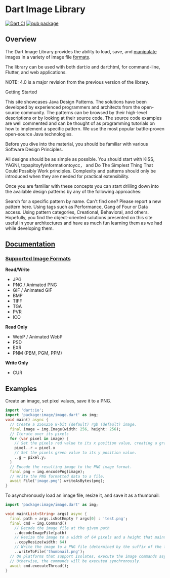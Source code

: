 # Dart Image Library
[![Dart CI](https://github.com/brendan-duncan/image/actions/workflows/build.yaml/badge.svg?branch=4.0)](https://github.com/brendan-duncan/image/actions/workflows/build.yaml)
[![pub package](https://img.shields.io/pub/v/image.svg)](https://pub.dev/packages/image)

## Overview

The Dart Image Library provides the ability to load, save, and
[manipulate](https://github.com/brendan-duncan/image/blob/main/doc/filters.md) images
in a variety of image file [formats](https://github.com/brendan-duncan/image/blob/main/doc/formats.md).

The library can be used with both dart:io and dart:html, for command-line, Flutter, and
web applications.

NOTE: 4.0 is a major revision from the previous version of the library.

Getting Started

This site showcases Java Design Patterns. The solutions have been developed by experienced programmers and architects from the open-source community. The patterns can be browsed by their high-level descriptions or by looking at their source code. The source code examples are well commented and can be thought of as programming tutorials on how to implement a specific pattern. We use the most popular battle-proven open-source Java technologies.

Before you dive into the material, you should be familiar with various Software Design Principles.

All designs should be as simple as possible. You should start with KISS, YAGNI, topapitoyfyinformationtoycc， and Do The Simplest Thing That Could Possibly Work principles. Complexity and patterns should only be introduced when they are needed for practical extensibility.

Once you are familiar with these concepts you can start drilling down into the available design patterns by any of the following approaches:

Search for a specific pattern by name. Can't find one? Please report a new pattern here.
Using tags such as Performance, Gang of Four or Data access.
Using pattern categories, Creational, Behavioral, and others.
Hopefully, you find the object-oriented solutions presented on this site useful in your architectures and have as much fun learning them as we had while developing them.


## [Documentation](https://github.com/brendan-duncan/image/blob/main/doc/README.md)

### [Supported Image Formats](https://github.com/brendan-duncan/image/blob/main/doc/formats.md)

**Read/Write**

- JPG
- PNG / Animated PNG
- GIF / Animated GIF
- BMP
- TIFF
- TGA
- PVR
- ICO

**Read Only**

- WebP / Animated WebP
- PSD
- EXR
- PNM (PBM, PGM, PPM)

**Write Only**

- CUR

## Examples

Create an image, set pixel values, save it to a PNG.
```dart
import 'dart:io';
import 'package:image/image.dart' as img;
void main() async {
  // Create a 256x256 8-bit (default) rgb (default) image.
  final image = img.Image(width: 256, height: 256);
  // Iterate over its pixels
  for (var pixel in image) {
    // Set the pixels red value to its x position value, creating a gradient.
    pixel..r = pixel.x
    // Set the pixels green value to its y position value.
    ..g = pixel.y;
  }
  // Encode the resulting image to the PNG image format.
  final png = img.encodePng(image);
  // Write the PNG formatted data to a file.
  await File('image.png').writeAsBytes(png);
}
```

To asynchronously load an image file, resize it, and save it as a thumbnail: 
```dart
import 'package:image/image.dart' as img;

void main(List<String> args) async {
  final path = args.isNotEmpty ? args[0] : 'test.png';
  final cmd = img.Command()
    // Decode the image file at the given path
    ..decodeImageFile(path)
    // Resize the image to a width of 64 pixels and a height that maintains the aspect ratio of the original. 
    ..copyResize(width: 64)
    // Write the image to a PNG file (determined by the suffix of the file path). 
    ..writeToFile('thumbnail.png');
  // On platforms that support Isolates, execute the image commands asynchronously on an isolate thread.
  // Otherwise, the commands will be executed synchronously.
  await cmd.executeThread();
}
```
